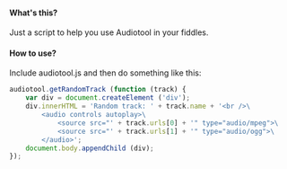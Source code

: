 #### What's this? ####

Just a script to help you use Audiotool in your fiddles.


#### How to use? ####

Include audiotool.js and then do something like this:

```javascript
audiotool.getRandomTrack (function (track) {
	var div = document.createElement ('div');
	div.innerHTML = 'Random track: ' + track.name + '<br />\
		<audio controls autoplay>\
			<source src="' + track.urls[0] + '" type="audio/mpeg">\
			<source src="' + track.urls[1] + '" type="audio/ogg">\
		</audio>';
	document.body.appendChild (div);
});
```